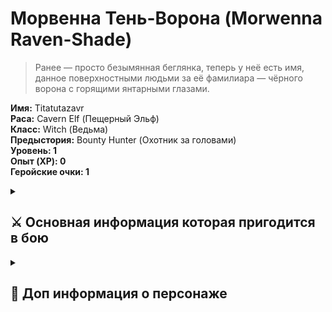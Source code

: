 # Морвенна Тень-Ворона (Morwenna Raven-Shade)

> Ранее — просто безымянная беглянка, теперь у неё есть имя, данное поверхностными людьми за её фамилиара — чёрного ворона с горящими янтарными глазами.

**Имя:** Titatutazavr\
**Раса:** Cavern Elf (Пещерный Эльф)\
**Класс:** Witch (Ведьма)\
**Предыстория:** Bounty Hunter (Охотник за головами) \
**Уровень: 1**\
**Опыт (XP): 0**\
**Геройские очки: 1**


<details>
  <summary><h2> ⚔ Основная информация которая пригодится в бою </h2></summary>

> Я могу атакавать либо оружием, либо магией - мне доступны заговоры (кантрипы)  и заклинания\
> Кантрипы используются по кд, заклинания один в день, на первом уровне мне доступно 10 заговоров и 5 заклинаний, но в день я могу подготовить 5 кантрипов и 2 заклинания из списка.\
> Менять список заклинний\заговоров можно каждый длинный отдых (на ночлегах например)


  <details>
  <summary> 🖤 Выбранные заклинания и кантрипы </summary>

  <details>
  <summary> Кантрипы </summary>
    
  - **[Needle Darts - Игольчатые Дротики](https://2e.aonprd.com/Spells.aspx?ID=1375)**

  ```
Критический успех: цель получает двойной урон и 1 постоянный урон от кровотечения.
Успех: Цель получает полный урон.
Дистанция: 60 футов
Цель: 1 существо
Эффект: Колющий урон 3d4 и могут вызвать кровотечение(при крите)
Ограничение: В инвентаре должен быть кусок железа из которого формируются иглы
```

- **[Daze - Ошеломленмие](https://2e.aonprd.com/Spells.aspx?ID=1482)**

```
Действие: 1 (одинарное)
Дистанция: 60 футов
Цель: 1 существо
Эффект: 1d6 ментального урона (Критический успех: цель ослаблена 1 на 1 ход).
Ограничение: Кидается сопротивление по Воле
```

- **[Wash Your Luck - Удача](https://2e.aonprd.com/Spells.aspx?ID=1031)**

```
Действие: вжух вжух ручками
Дистанция: 0 (на себя)
Цель: ты сам
Эффект: 
Ограничение: КД 10 минут
```
    

  </details> 

  <details>
  <summary> Заклинания </summary>
   

  </details> 

  

  </details> 

  <details>
  <summary>  Особенности расы и класса </summary>

  <details>
  <summary> От расы </summary>

**Раса: Пещерный Эльф (Cavern Elf)**    

- Темное зрение (Darkvision): Видит в темноте на 60 футов.
- Ночное зрение (Low-Light Vision): Видит в условиях слабого освещения как при дневном свете.
- Elven Verve: +1 к спасброскам против болезней и ядов.

  </details> 

    <details>
  <summary> От класса </summary>
  
**Класс: Ведьма (Witch)**\
**Покровитель (Patron):**\
**Традиция: Occult (Оккультная).**

Заклинания в день: 2 заклинания 1-го ранга.

**Было**\
- Cantrips: [Daze](https://2e.aonprd.com/Spells.aspx?ID=1482), [Guidance](https://2e.aonprd.com/Spells.aspx?ID=1549), [Infectious Enthusiasm](https://2e.aonprd.com/Spells.aspx?ID=932), [Light](https://2e.aonprd.com/Spells.aspx?ID=1585), [Needle Darts](https://2e.aonprd.com/Spells.aspx?ID=1375), [Read Aura](https://2e.aonprd.com/Spells.aspx?ID=1646), [Sigil](https://2e.aonprd.com/Spells.aspx?ID=1673), [Telekinetic Projectile](https://2e.aonprd.com/Spells.aspx?ID=1718), [Wash Your Luck](https://2e.aonprd.com/Spells.aspx?ID=1031).

**Стало**\
- Cantrips: [Daze](https://2e.aonprd.com/Spells.aspx?ID=1482), [Needle Darts](https://2e.aonprd.com/Spells.aspx?ID=1375), [Wash Your Luck](https://2e.aonprd.com/Spells.aspx?ID=1031).


- 
- 1-й уровень заклинания: Bless, Command, Déjà Vu, Grim Tendrils, Pet Cache.

Фамилиар (Familiar): Phase Familiar (Может телепортироваться на короткие расстояния).
Hex Spells: Phase Familiar (телепортация фамилиара).

```
Перепроверить - помоему от прошлого патрона
Focus Spells:
Stoke the Heart (Reaction): Может использовать реакцию для усиления союзника.
Agitate (1 Focus Point): Наносит ментальный урон и дебафф.

```
  </details>   
  
  </details> 

   <details>
  <summary> Доступные заклинания и кантрипы </summary>

  </details> 



 <details>
  <summary> Инвентарь и экипировка </summary>
   
**Оружие:**
- Sickle (Серп): 1d4 S (рубящий), Agile, Finesse, Trip.
- Throwing Knife (Метательный нож): 1d4 P (колющий), Agile, Finesse, Thrown 20 ft.
- Hand Crossbow (Ручной арбалет): 1d6 P (колющий), Range 60 ft.

**Броня:**\

Leather Armor (Кожаная броня): AC +2, Dex Cap +4.\

**Прочее снаряжение:**\

Backpack (Рюкзак), Bedroll (Спальный мешок), Chalk (10) (Мел), Flint and Steel (Огниво), Rope (Веревка), Rations (2) (Паёк), Torch (5) (Факел), Waterskin (Фляга), Soap (Мыло).\

**Богатство:**\

Монеты: 8 CP, 6 SP, 0 GP, 0 PP.

  </details> 


 <details>
  <summary> Особые способности и заметки </summary>

- Familiar of Restored Spirit: Фамилиар обладает дополнительной живучестью.
- Experienced Tracker (Фон охотника за головами): +1 к Survival и Tracking.
- Языки: Common, Draconic, Elven, Fey.
  
  </details> 

   <details>
  <summary> Кантрипы (Cantrips) </summary>

> Кантрипы — это простые заклинания, которые можно использовать бесконечно.

**Daze (Ошеломление)**

```
Действие: 1 (одинарное)
Дистанция: 60 футов
Цель: 1 существо
Эффект: 1d6 ментального урона (Критический успех: цель ослаблена 1 на 1 ход).
Применение: Слабая атака, но может ослабить врага.
```

**Guidance (Наставление)**

```
Действие: 1 (одинарное)
Дистанция: Прикосновение
Цель: 1 союзник
Эффект: Дает +1 к одной проверке (атака, навык, спасбросок) в течение 1 раунда.
Применение: Универсальный буст перед важным действием.
```

**Infectious Enthusiasm (Заразительный Энтузиазм)**

```
Действие: 1 (одинарное)
Дистанция: 30 футов
Цель: 1 союзник
Эффект: Дает +1 к атакам и проверкам навыков на 1 раунд.
Применение: Хорош перед атакой или сложной проверкой.
```

**Light (Свет)**

```
Действие: 1 (одинарное)
Дистанция: Прикосновение
Эффект: Освещает предмет (20 футов яркого света + 20 футов тусклого).
Применение: Полезно в темноте, можно нанести на оружие или броню.
```

**Needle Darts (Игольчатые Дротики)**

```
Действие: 2 (двойное)
Дистанция: 30 футов
Цель: 1-3 существа
Эффект: 1d4+1 колющего урона каждому (можно разделить).
Применение: Атака по нескольким целям, но слабый урон.
```

**Read Aura (Чтение Ауры)**

```
Действие: 10 минут (ритуал)
Дистанция: 30 футов
Эффект: Определяет магическую природу предмета.
Применение: Полезно для поиска магических предметов.
```

**Sigil (Символ)**

```
Действие: 1 (одинарное)
Дистанция: Прикосновение
Эффект: Оставляет невидимый знак, который можно позже активировать для создания шума или вспышки.
Применение: Для скрытой маркировки или отвлечения.
```

**Telekinetic Projectile (Телекинетический Снаряд)**

```
Действие: 2 (двойное)
Дистанция: 30 футов
Эффект: 1d6+1 урона (тип зависит от предмета).
Применение: Основная атакующая кантрипа.
```

**Wash Your Luck (Смой Неудачу)**

```
Действие: 1 (одинарное)
Дистанция: Прикосновение
Эффект: Перебрасывает 1d20 для следующей проверки.
Применение: Если провалили важный бросок.
```

  </details> 

   <details>
  <summary> Заклинания 1-го уровня </summary>

> Заклинания 1-го уровня можно использовать 2 раза в день

**Bless (Благословение)**

```
Действие: 2 (двойное)
Дистанция: 12 футов (эманация)
Эффект: Дает союзникам +1 к атакам на 1 минуту.
Применение: В начале боя для усиления группы.
```

**Command (Приказ)**

```
Действие: 2 (двойное)
Дистанция: 30 футов
Цель: 1 существо (Will спасбросок)
Эффект: Заставляет цель выполнить одно слово (например, "Беги!", "Падай!").
Применение: Контроль врага, срыв действий.
```

Déjà Vu (Дежавю)

```
Действие: 2 (двойное)
Дистанция: 30 футов
Цель: 1 существо (Will спасбросок)
Эффект: Если цель повторяет действие, оно получает -2 к нему.
Применение: Против заклинателей или лучников.
```

**Grim Tendrils (Мрачные Щупальца)**

```
Действие: 2 (двойное) 
Дистанция: 60 футов (линия 30 футов)
Эффект: 1d4 негативного урона + 1d4 persistent урона (если провален Fort спасбросок).
Применение: АоЕ-урон с доп. эффектом.
```

**Pet Cache (Хранилище Питомца)**

```
Действие: 3 (тройное)
Дистанция: Прикосновение
Эффект: Помещает одно животное (например, фамилиара) в карманное измерение на 4 часа.
Применение: Для скрытности или защиты фамилиара.
```

  </details> 

   <details>
  <summary> Фокус-заклинания (Focus Spells) </summary>
     
> Фокус-заклинания (Focus Spells ) - можно использовать 1 раз, затем Refocus 10 мин.)

**Phase Familiar (Фаза Фамилиара)**

```
Действие: Реакция
Эффект: Телепортирует фамилиара на 25 футов.
Применение: Спасение фамилиара от атаки.

```

**Agitate (Агитация)**

```
Действие: 1 (одинарное)
Дистанция: 30 футов
Эффект: 1d4 ментального урона + -1 к проверкам на 1 раунд.
Применение: Ослабление врага перед атакой.
```

  </details> 







  </details> 

  <details>
  <summary><h2> 🔮 Доп информация о персонаже </h2></summary>


<details>
  <summary> Характеристики </summary>

```
Характеристика	    Значение	Модификатор	Частичный буст
Сила (Str)	            14	    +2	            +0
Ловкость (Dex)	        16	    +3	            +0
Телосложение (Con)	    12	    +1	            +0
Интеллект (Int)	        10	    +0              +0
Мудрость (Wis)	        12	    +1	            +0
Харизма (Cha)	          10	    +0	            +0

```

  </details> 


  <details>
  <summary> Спасброски </summary>


  Спасброски:

- Fortitude (Стойкость): +3 (Con Prof: Trained)
- Reflex (Рефлекс): +6 (Dex Prof: Trained)
- Will (Воля): +4 (Wis Prof: Trained)

  </details> 
  
  <details>
  <summary>  Навыки (Skills) </summary>
  
- Acrobatics (Акробатика): +6 (Dex +3, Prof +3)
- Athletics (Атлетика): +5 (Str +2, Prof +3)
- Deception (Обман): +3 (Cha +0, Prof +3)
- Diplomacy (Дипломатия): +3 (Cha +0, Prof +3)
- Intimidation (Запугивание): +3 (Cha +0, Prof +3)
- Medicine (Медицина): +4 (Wis +1, Prof +3)
- Nature (Природа): +4 (Wis +1, Prof +3)
- Occultism (Оккультизм): +3 (Int +0, Prof +3)
- Religion (Религия): +4 (Wis +1, Prof +3)
- Stealth (Скрытность): +6 (Dex +3, Prof +3)
- Survival (Выживание): +4 (Wis +1, Prof +3)
- Thievery (Воровство): +6 (Dex +3, Prof +3)
  
  </details> 


   <details>

<details>
  <summary>  История </summary>

1. Детство в Нарвоггахе

> Морвенна родилась в городе дроу Нарвоггах, где правят культы Зон-Кутона — бога пыток и отчаяния. Её мать, рабыня-алхимик, а отец, наёмник, погиб за отказ сжечь деревню поверхностных эльфов.\
> В 12 лет её отдали в Школу Кнута и Шёпота, где детей учили ломать волю пленников. Но всё изменилось, когда она увидела казнь ребёнка-тифлинга. Его глаза не потухли даже после смерти — будто смотрели прямо на неё.

2. Клеймо и Побег
   
> Её поймали за саботаж (подменила яд на снотворное в чаше для казни). Перед пытками на её плече вырезали символ «предателя Паутины» — разорванную сеть\
> Когда нож палача коснулся её кожи, Морвенна увидела вспышку — будто мгновение растянулось в вечность. Стражники замерли, их движения стали неестественно медленными.\
> Цепи на её запястьях рассыпались в пыль, словно проржавевшие за века… но прошло лишь мгновение.\
> Она бежала через Пещеры Орв, пока не выползла на поверхность — в чащу, где ворон с горящими глазами наблюдал за ней с ветки.\

4. Сделка с Тьмой
   
> Поверхностные люди боялись её. Однажды лесничий, приняв за демона, выстрелил ей в спину. \
> Ворон повернул голову на 180 градусов — и заговорил голосом, в котором слились десятки отголосков:\
>  “Ты разорвала одну нить… но вплетена в другую. Убьёшь тех, кого я назову — и увидишь, куда ведёт узор."\
> Её рана затянулась пеплом, а стрела вонзилась обратно в стрелка — будто время повернулось вспять. \
> Её фамилиар Крексус — не просто ворон.  Иногда он нашептывает ей имена людей, которых она не знает. А когда она убивает их, их тела покрываются узорами разорванной сети.\
> Когда ворон садился на плечо союзника, тот внезапно находил слабость в броне врага. Но если он каркал над врагом — тот терял равновесие, будто время работало против него.\
> Она не знает, кто говорит через ворона — древний бог, дух, или её собственное безумие. Но её магия растёт, а вместе с ней — страх, что однажды голос потребует больше, чем она готова дать.

5. Ледяное Убежище
   
> После месяцев скитаний по окраинам Аслейфара, где каждый второй поселенец косился на её слишком бледную кожу и ворона-демона,\
>  Морвенна поняла: чтобы выжить, нужно стать полезной.Так она нашла приют в Академии Ледяных Стражей (Iceguard Academy).\
> Академия Ледяных Стражей (Iceguard Academy) оказалась идеальным местом - Кров и еда в обмен на службу и никто не задаёт лишних вопросов (здесь полно беглецов и бывших преступников)\
> Холод напоминал ей пещеры дроу, но без удушающей тьмы. Правда, её магию пришлось скрывать. Она представилась разведчицей с поверхностного юга — кто же знает, как там выглядят эльфы?\

5.1 Неделя в Академии

> Обучение было жёстким:\
> Утро: Боевые стойки на льду. Инструктор, гном с обмороженными ушами, орал: «Если упадёшь — умрёшь. Великаны не ждут!»\
> День: Стрельба из лука. Её ворон Крексус воровал стрелы соперников, за что ей добавили дежурств.\
> Вечер: История крепости Ледяной Щит(своего рода intermission)\
> В последний день четверых «выпускников» (включая её) собрали в зале где ее и троих спутников отправили на север, для усиления крепости\


  </details> 






  </details> 



